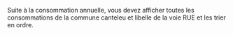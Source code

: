 Suite à la consommation annuelle, vous devez afficher toutes les consommations de la commune canteleu et libelle de la voie RUE et les trier en ordre.


